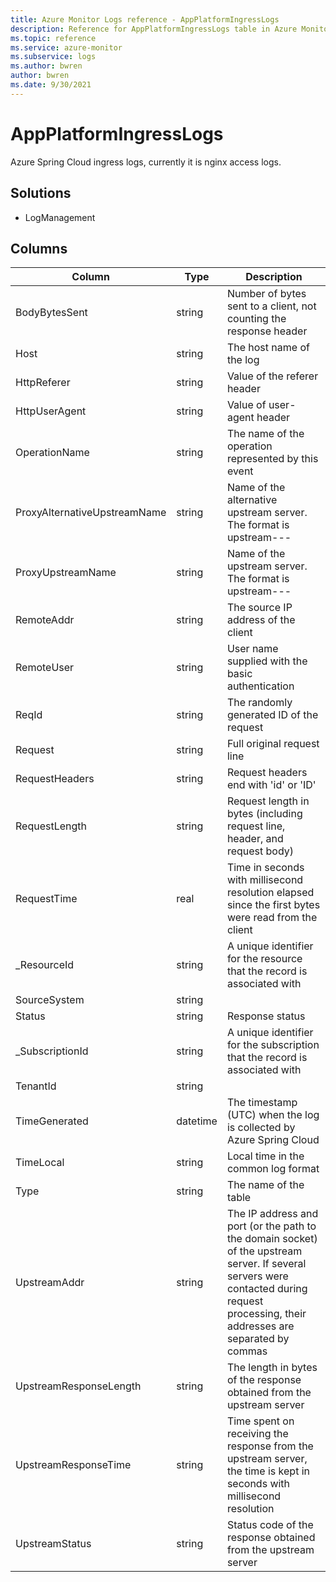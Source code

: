 ```yaml
---
title: Azure Monitor Logs reference - AppPlatformIngressLogs
description: Reference for AppPlatformIngressLogs table in Azure Monitor Logs.
ms.topic: reference
ms.service: azure-monitor
ms.subservice: logs
ms.author: bwren
author: bwren
ms.date: 9/30/2021
---
```


# AppPlatformIngressLogs

 Azure Spring Cloud ingress logs, currently it is nginx access logs.

## Solutions

- LogManagement




## Columns

| Column | Type | Description |
| --- | --- | --- |
| BodyBytesSent | string | Number of bytes sent to a client, not counting the response header |
| Host | string | The host name of the log |
| HttpReferer | string | Value of the referer header |
| HttpUserAgent | string | Value of user-agent header |
| OperationName | string | The name of the operation represented by this event |
| ProxyAlternativeUpstreamName | string | Name of the alternative upstream server. The format is upstream-<namespace>-<service name>-<service port> |
| ProxyUpstreamName | string | Name of the upstream server. The format is upstream-<namespace>-<service name>-<service port> |
| RemoteAddr | string | The source IP address of the client |
| RemoteUser | string | User name supplied with the basic authentication |
| ReqId | string | The randomly generated ID of the request |
| Request | string | Full original request line |
| RequestHeaders | string | Request headers end with 'id' or 'ID' |
| RequestLength | string | Request length in bytes (including request line, header, and request body) |
| RequestTime | real | Time in seconds with millisecond resolution elapsed since the first bytes were read from the client |
| _ResourceId | string | A unique identifier for the resource that the record is associated with |
| SourceSystem | string |  |
| Status | string | Response status |
| _SubscriptionId | string | A unique identifier for the subscription that the record is associated with |
| TenantId | string |  |
| TimeGenerated | datetime | The timestamp (UTC) when the log is collected by Azure Spring Cloud |
| TimeLocal | string | Local time in the common log format |
| Type | string | The name of the table |
| UpstreamAddr | string | The IP address and port (or the path to the domain socket) of the upstream server. If several servers were contacted during request processing, their addresses are separated by commas |
| UpstreamResponseLength | string | The length in bytes of the response obtained from the upstream server |
| UpstreamResponseTime | string | Time spent on receiving the response from the upstream server, the time is kept in seconds with millisecond resolution |
| UpstreamStatus | string | Status code of the response obtained from the upstream server |
